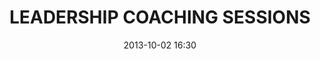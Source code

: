 ---
date: 2013-10-02 16:30
hour: 4:30 - 5:00 pm
title: LEADERSHIP COACHING SESSIONS
child:
name: 
company: 
categories: day1
expand: 
class: trig-coaching
---